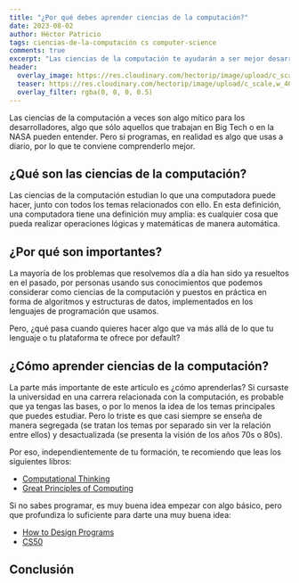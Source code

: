 ```yaml
---
title: "¿Por qué debes aprender ciencias de la computación?"
date: 2023-08-02
author: Héctor Patricio
tags: ciencias-de-la-computación cs computer-science
comments: true
excerpt: "Las ciencias de la computación te ayudarán a ser mejor desarrollador, independientemente de la rama de la programación a la que te dediques. Veamos como."
header:
  overlay_image: https://res.cloudinary.com/hectorip/image/upload/c_scale,w_1400/v1691472017/max-duzij-qAjJk-un3BI-unsplash_nw7bwf.jpg
  teaser: https://res.cloudinary.com/hectorip/image/upload/c_scale,w_400/v1691472017/max-duzij-qAjJk-un3BI-unsplash_nw7bwf.jpg
  overlay_filter: rgba(0, 0, 0, 0.5)
---
```


Las ciencias de la computación a veces son algo mítico para los desarrolladores, algo que
sólo aquellos que trabajan en Big Tech o en la NASA pueden entender. Pero si programas, en
realidad es algo que usas a diario, por lo que te conviene comprenderlo mejor.

## ¿Qué son las ciencias de la computación?

Las ciencias de la computación estudian lo que una computadora puede hacer, junto con todos los temas relacionados con ello. En esta definición, una computadora tiene una definición muy amplia: es cualquier cosa que pueda realizar operaciones lógicas y matemáticas de manera automática.



## ¿Por qué son importantes?

La mayoría de los problemas que resolvemos día a día han sido ya resueltos en el pasado, por personas usando sus conocimientos que podemos considerar como ciencias de la computación y puestos en práctica en forma de algoritmos y estructuras de datos, implementados en los lenguajes de programación que usamos.

Pero, ¿qué pasa cuando quieres hacer algo que va más allá de lo que tu lenguaje o tu plataforma te ofrece por default?

## ¿Cómo aprender ciencias de la computación?

La parte más importante de este artículo es ¿cómo aprenderlas? Si cursaste la universidad en una carrera relacionada con la computación, es probable que ya tengas las bases, o por lo menos la idea de los temas principales que puedes estudiar. Pero lo triste es que casi siempre se enseña de manera segregada (se tratan los temas por separado sin ver la relación entre ellos) y desactualizada (se presenta la visión de los años 70s o 80s).

Por eso, independientemente de tu formación, te recomiendo que leas los siguientes libros:

- [Computational Thinking](https://mitpress.mit.edu/books/computational-thinking)
- [Great Principles of Computing](https://mitpress.mit.edu/books/great-principles-computing)

Si no sabes programar, es muy buena idea empezar con algo básico, pero que profundiza lo suficiente para darte una muy buena idea:

- [How to Design Programs](https://htdp.org/2021-5-4/Book/index.html)
- [CS50](https://pll.harvard.edu/course/cs50-introduction-computer-science)
## Conclusión
